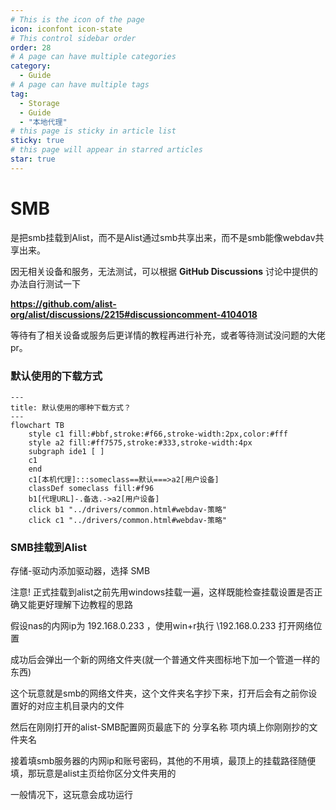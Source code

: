 ```yaml
---
# This is the icon of the page
icon: iconfont icon-state
# This control sidebar order
order: 28
# A page can have multiple categories
category:
  - Guide
# A page can have multiple tags
tag:
  - Storage
  - Guide
  - "本地代理"
# this page is sticky in article list
sticky: true
# this page will appear in starred articles
star: true
---
```

# SMB



是把smb挂载到Alist，而不是Alist通过smb共享出来，而不是smb能像webdav共享出来。



因无相关设备和服务，无法测试，可以根据 **GitHub Discussions** 讨论中提供的办法自行测试一下

**https://github.com/alist-org/alist/discussions/2215#discussioncomment-4104018**



等待有了相关设备或服务后更详情的教程再进行补充，或者等待测试没问题的大佬pr。



### **默认使用的下载方式**


```mermaid
---
title: 默认使用的哪种下载方式？
---
flowchart TB
    style c1 fill:#bbf,stroke:#f66,stroke-width:2px,color:#fff
    style a2 fill:#ff7575,stroke:#333,stroke-width:4px
    subgraph ide1 [ ]
    c1
    end
    c1[本机代理]:::someclass==默认===>a2[用户设备]
    classDef someclass fill:#f96
    b1[代理URL]-.备选.->a2[用户设备]
    click b1 "../drivers/common.html#webdav-策略"
    click c1 "../drivers/common.html#webdav-策略"
```



### **SMB挂载到Alist**

存储-驱动内添加驱动器，选择  SMB

注意! 正式挂载到alist之前先用windows挂载一遍，这样既能检查挂载设置是否正确又能更好理解下边教程的思路

假设nas的内网ip为  192.168.0.233  ，使用win+r执行  \\192.168.0.233   打开网络位置

成功后会弹出一个新的网络文件夹(就一个普通文件夹图标地下加一个管道一样的东西)

这个玩意就是smb的网络文件夹，这个文件夹名字抄下来，打开后会有之前你设置好的对应主机目录内的文件

然后在刚刚打开的alist-SMB配置网页最底下的   分享名称    项内填上你刚刚抄的文件夹名

接着填smb服务器的内网ip和账号密码，其他的不用填，最顶上的挂载路径随便填，那玩意是alist主页给你区分文件夹用的

一般情况下，这玩意会成功运行
